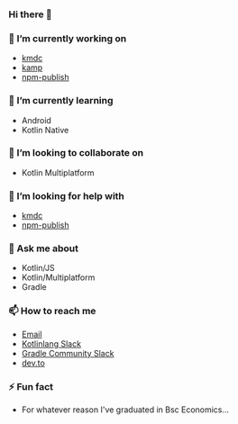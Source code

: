 ### Hi there 👋

### 🔭 I’m currently working on
- [kmdc](https://petuska.dev/kmdc)
- [kamp](https://petuska.dev/kamp)
- [npm-publish](https://petuska.dev/npm-publish)

### 🌱 I’m currently learning
- Android
- Kotlin Native

### 👯 I’m looking to collaborate on
- Kotlin Multiplatform

### 🤔 I’m looking for help with
- [kmdc](https://petuska.dev/kmdc)
- [npm-publish](https://petuska.dev/npm-publish)

### 💬 Ask me about
- Kotlin/JS
- Kotlin/Multiplatform
- Gradle

### 📫 How to reach me
- [Email](mailto:martynas@petuska.dev)
- [Kotlinlang Slack](https://kotlinlang.slack.com/team/UL1A5BA2X)
- [Gradle Community Slack](https://gradle-community.slack.com/team/U022JB3L18U)
- [dev.to](https://dev.to/mpetuska)

### ⚡ Fun fact
- For whatever reason I've graduated in Bsc Economics...
